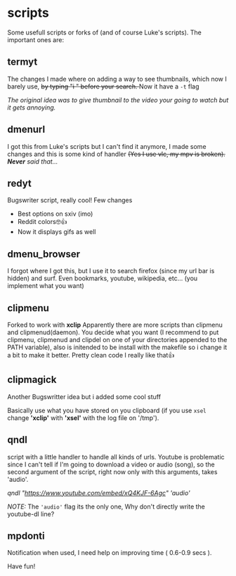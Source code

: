 # scripts
Some usefull scripts or forks of (and of course Luke's scripts).
The important ones are:

## termyt
The changes I made where on adding a way to see thumbnails, which now I barely use, <s>by typing "i " before your search. </s> Now it have a `-t` flag

_The original idea was to give thumbnail to the video your going to watch but it gets annoying._

## dmenurl
I got this from Luke's scripts but I can't find it anymore, I made some changes and this is some kind of handler <s>(Yes I use vlc, my mpv is broken).</s> _**Never** said that..._

## redyt
Bugswriter script, really cool!
Few changes
- Best options on sxiv (imo)
- Reddit colors🤓👍
- Now it displays gifs as well

## dmenu_browser
I forgot where I got this, but I use it to search firefox (since my url bar is hidden) and surf.
Even bookmarks, youtube, wikipedia, etc... (you implement what you want)

## clipmenu
Forked to work with **xclip**
Apparently there are more scripts than clipmenu and clipmenud(daemon). You decide what you want (I recommend to put clipmenu, clipmenud and clipdel on one of your directories appended to the PATH variable), also is initended to be install with the makefile so i change it a bit to make it better. Pretty clean code I really like that👍

## clipmagick
Another Bugswritter idea but i added some cool stuff

Basically use what you have stored on you clipboard (if you use `xsel` change **'xclip'** with **'xsel'** with the log file on '/tmp').

## qndl
script with a little handler to handle all kinds of urls. Youtube is problematic since I can't tell if I'm going to download a video or audio (song), so the second argument of the script, right now only with this arguments, takes 'audio'.

_qndl "https://www.youtube.com/embed/xQ4KJF-6Agc" 'audio'_

_NOTE:_ The `'audio'` flag its the only one, Why don't directly write the youtube-dl line?

## mpdonti
Notification when used, I need help on improving time ( 0.6-0.9 secs ).

Have fun!
